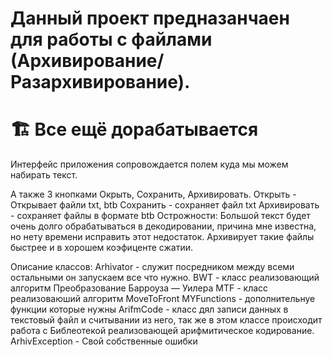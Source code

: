 # Данный проект предназанчаен для работы с  файлами (Архивирование/Разархивирование).
# :building_construction:  Все ещё дорабатывается


Интерфейс приложения сопровождается полем куда мы можем набирать текст.

А также 3 кнопками Окрыть, Сохранить, Архивировать.
Открыть - Открывает файли txt, btb
Сохранить - сохраняет файл txt
Архивировать - сохраняет файлы в формате btb
Острожности: Большой текст будет очень долго обрабатываться в декодировании, 
причина мне известна, но нету времени исправить этот недостаток. 
Архивирует такие файлы быстрее и в хорошем коэфиценте сжатии.


Описание классов: 
Arhivator - cлужит посредником между всеми остальными он запускаем все что нужно.
BWT - класс реализовающий алгоритм Преобразование Барроуза — Уилера
MTF - класс реализоваюший алгоритм MoveToFront
MYFunctions - дополнительнуе функции которые нужны
ArifmCode - класс дял записи данных в текстовый файл и считывании из него, так же в этом классе
происходит работа с Библеотекой реализовающей  арифмитическое кодирование.
ArhivException - Свой собственные ошибки



